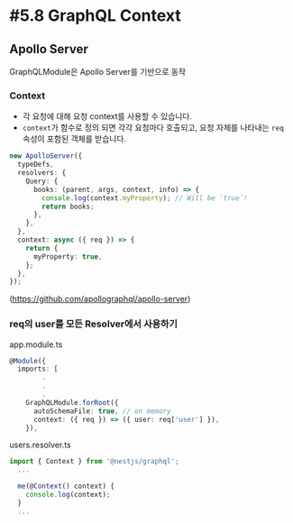 # #5.8 GraphQL Context

## Apollo Server

GraphQLModule은 Apollo Server를 기반으로 동작

### Context

- 각 요청에 대해 요청 context를 사용할 수 있습니다.
- `context`가 함수로 정의 되면 각각 요청마다 호출되고, 요청 자체를 나타내는 `req ` 속성이 포함된 객체를 받습니다.

```ts
new ApolloServer({
  typeDefs,
  resolvers: {
    Query: {
      books: (parent, args, context, info) => {
        console.log(context.myProperty); // Will be `true`!
        return books;
      },
    },
  },
  context: async ({ req }) => {
    return {
      myProperty: true,
    };
  },
});
```

(https://github.com/apollographql/apollo-server)

### req의 user를 모든 Resolver에서 사용하기

app.module.ts

```ts
@Module({
  imports: [
        .
        .
        .
    GraphQLModule.forRoot({
      autoSchemaFile: true, // on memory
      context: ({ req }) => ({ user: req['user'] }),
    }),
```

users.resolver.ts

```ts
import { Context } from '@nestjs/graphql';
  ...

  me(@Context() context) {
    console.log(context);
  }
  ...
```
